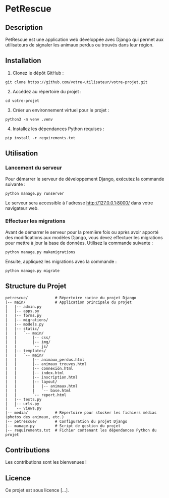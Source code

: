 # PetRescue
## Description
PetRescue est une application web développée avec Django qui permet aux utilisateurs de signaler les animaux perdus ou trouvés dans leur région. 

## Installation
1. Clonez le dépôt GitHub :
```
git clone https://github.com/votre-utilisateur/votre-projet.git
```
2. Accédez au répertoire du projet :
```
cd votre-projet
```
3. Créer un environnement virtuel pour le projet :
```
python3 -m venv .venv
```
4. Installez les dépendances Python requises :
```
pip install -r requirements.txt
```

## Utilisation
### Lancement du serveur
Pour démarrer le serveur de développement Django, exécutez la commande suivante :
```
python manage.py runserver
```
Le serveur sera accessible à l'adresse http://127.0.0.1:8000/ dans votre navigateur web.

### Effectuer les migrations
Avant de démarrer le serveur pour la première fois ou après avoir apporté des modifications aux modèles Django, vous devez effectuer les migrations pour mettre à jour la base de données. Utilisez la commande suivante :
```
python manage.py makemigrations
```
Ensuite, appliquez les migrations avec la commande :
```
python manage.py migrate
```

## Structure du Projet
```
petrescue/            # Répertoire racine du projet Django
|-- main/             # Application principale du projet
|   |-- admin.py
|   |-- apps.py
|   |-- forms.py
|   |-- migrations/
|   |-- models.py
|   |-- static/
|   |   `-- main/
|   |       |-- css/
|   |       |-- img/
|   |       `-- js/
|   |-- templates/
|   |   `-- main/
|   |       |-- animaux_perdus.html
|   |       |-- animaux_trouves.html
|   |       |-- connexion.html
|   |       |-- index.html
|   |       |-- inscription.html
|   |       |-- layout/
|   |       |   |-- animaux.html
|   |       |   `-- base.html
|   |       `-- report.html
|   |-- tests.py
|   |-- urls.py
|   `-- views.py
|-- media/            # Répertoire pour stocker les fichiers médias (photos des animaux, etc.)
|-- petrescue/        # Configuration du projet Django
|-- manage.py         # Script de gestion du projet
|-- requirements.txt  # Fichier contenant les dépendances Python du projet
```

## Contributions
Les contributions sont les bienvenues !

## Licence
Ce projet est sous licence [...].